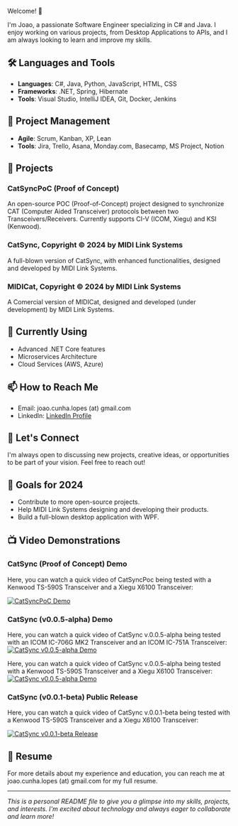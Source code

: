 Welcome! 👋

I'm Joao, a passionate Software Engineer specializing in C# and Java. I enjoy working on various projects, from Desktop Applications to APIs, and I am always looking to learn and improve my skills.

## 🛠️ Languages and Tools

- **Languages**: C#, Java, Python, JavaScript, HTML, CSS
- **Frameworks**: .NET, Spring, Hibernate
- **Tools**: Visual Studio, IntelliJ IDEA, Git, Docker, Jenkins

## 🔄 Project Management

- **Agile**: Scrum, Kanban, XP, Lean
- **Tools**: Jira, Trello, Asana, Monday.com, Basecamp, MS Project, Notion

## 📂 Projects

### CatSyncPoC (Proof of Concept)
An open-source POC (Proof-of-Concept) project designed to synchronize CAT (Computer Aided Transceiver) protocols between two Transceivers/Receivers. Currently supports CI-V (ICOM, Xiegu) and KSI (Kenwood).

### CatSync, Copyright © 2024 by MIDI Link Systems
A full-blown version of CatSync, with enhanced functionalities, designed and developed by MIDI Link Systems.

### MIDICat, Copyright © 2024 by MIDI Link Systems
A Comercial version of MIDICat, designed and developed (under development) by MIDI Link Systems.

## 🌱 Currently Using

- Advanced .NET Core features
- Microservices Architecture
- Cloud Services (AWS, Azure)

## 📫 How to Reach Me

- Email: joao.cunha.lopes (at) gmail.com
- LinkedIn: [LinkedIn Profile](https://www.linkedin.com/in/joaocunhalopes/)

## 💬 Let's Connect

I'm always open to discussing new projects, creative ideas, or opportunities to be part of your vision. Feel free to reach out!

## 🎯 Goals for 2024

- Contribute to more open-source projects.
- Help MIDI Link Systems designing and developing their products.
- Build a full-blown desktop application with WPF.

## 📺 Video Demonstrations

### CatSync (Proof of Concept) Demo
Here, you can watch a quick video of CatSyncPoc being tested with a Kenwood TS-590S Transceiver and a Xiegu X6100 Transceiver:

[![CatSyncPoC Demo](https://img.youtube.com/vi/_00JY6UxWrs/sddefault.jpg)](https://www.youtube.com/watch?v=_00JY6UxWrs)

### CatSync (v0.0.5-alpha) Demo

Here, you can watch a quick video of CatSync v.0.0.5-alpha being tested with an ICOM IC-706G MK2 Transceiver and an ICOM IC-751A Transceiver:
[![CatSync v0.0.5-alpha Demo](https://img.youtube.com/vi/Y9EYQmZKFbw/sddefault.jpg)](https://www.youtube.com/watch?v=Y9EYQmZKFbw)

Here, you can watch a quick video of CatSync v.0.0.5-alpha being tested with a Kenwood TS-590S Transceiver and a Xiegu X6100 Transceiver:
[![CatSync v0.0.5-alpha Demo](https://img.youtube.com/vi/4MfTf7KUQS8/sddefault.jpg)](https://www.youtube.com/watch?v=4MfTf7KUQS8)


### CatSync (v0.0.1-beta) Public Release
Here, you can watch a quick video of CatSync v.0.0.1-beta being tested with a Kenwood TS-590S Transceiver and a Xiegu X6100 Transceiver:

[![CatSync v0.0.1-beta Release](https://img.youtube.com/vi/GBMTF3s15YQ/sddefault.jpg)](https://www.youtube.com/watch?v=GBMTF3s15YQ)

## 📄 Resume

For more details about my experience and education, you can reach me at joao.cunha.lopes (at) gmail.com for my full resume.

---

*This is a personal README file to give you a glimpse into my skills, projects, and interests. I'm excited about technology and always eager to collaborate and learn more!*
